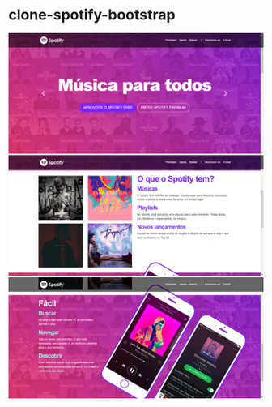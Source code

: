 # clone-spotify-bootstrap
<img src="./imagens/img-01.png">
<img src="./imagens/img02.png">
<img src="./imagens/img03.png">